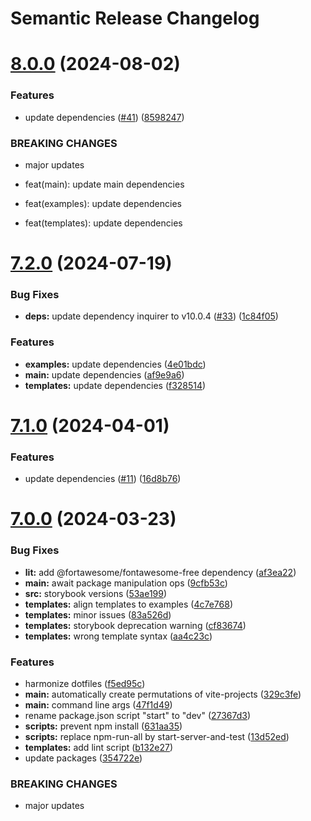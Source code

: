 # Semantic Release Changelog

# [8.0.0](https://github.com/froko/create-vite-ts/compare/v7.2.0...v8.0.0) (2024-08-02)


### Features

* update dependencies ([#41](https://github.com/froko/create-vite-ts/issues/41)) ([8598247](https://github.com/froko/create-vite-ts/commit/859824777ef7a37d1e78dc9818c21f2a28866536))


### BREAKING CHANGES

* major updates

* feat(main): update main dependencies
* feat(examples): update dependencies
* feat(templates): update dependencies

# [7.2.0](https://github.com/froko/create-vite-ts/compare/v7.1.0...v7.2.0) (2024-07-19)


### Bug Fixes

* **deps:** update dependency inquirer to v10.0.4 ([#33](https://github.com/froko/create-vite-ts/issues/33)) ([1c84f05](https://github.com/froko/create-vite-ts/commit/1c84f054a5a4490f6cca01219e48b183c85c6a5e))


### Features

* **examples:** update dependencies ([4e01bdc](https://github.com/froko/create-vite-ts/commit/4e01bdcda2c345f4e8de97549169c9fdd6e63186))
* **main:** update dependencies ([af9e9a6](https://github.com/froko/create-vite-ts/commit/af9e9a6bb938e2dc604dfae6fabf996a478e48c7))
* **templates:** update dependencies ([f328514](https://github.com/froko/create-vite-ts/commit/f3285143b81f4e424045fd619ce3b515c17a7c81))

# [7.1.0](https://github.com/froko/create-vite-ts/compare/v7.0.0...v7.1.0) (2024-04-01)


### Features

* update dependencies ([#11](https://github.com/froko/create-vite-ts/issues/11)) ([16d8b76](https://github.com/froko/create-vite-ts/commit/16d8b763786b82e43d15e6aef43cb656afdfa234))

# [7.0.0](https://github.com/froko/create-vite-ts/compare/v6.5.3...v7.0.0) (2024-03-23)


### Bug Fixes

* **lit:** add @fortawesome/fontawesome-free dependency ([af3ea22](https://github.com/froko/create-vite-ts/commit/af3ea22021328de4f96832abdae75c1ce0d79820))
* **main:** await package manipulation ops ([9cfb53c](https://github.com/froko/create-vite-ts/commit/9cfb53cfcc38cef2eb9ad301da1ee5599f2b76a8))
* **src:** storybook versions ([53ae199](https://github.com/froko/create-vite-ts/commit/53ae199f69c397d8edce33a5884e4d6171af02e8))
* **templates:** align templates to examples ([4c7e768](https://github.com/froko/create-vite-ts/commit/4c7e768fb7670df9710e7234edb71037f331d5a8))
* **templates:** minor issues ([83a526d](https://github.com/froko/create-vite-ts/commit/83a526d6e61c9c5f1c054d3ac0c739b610420c33))
* **templates:** storybook deprecation warning ([cf83674](https://github.com/froko/create-vite-ts/commit/cf83674e5863a960e10f6e02a60df21c54177e11))
* **templates:** wrong template syntax ([aa4c23c](https://github.com/froko/create-vite-ts/commit/aa4c23c2e5b58ae5eb495ad34d4631996a584a6d))


### Features

* harmonize dotfiles ([f5ed95c](https://github.com/froko/create-vite-ts/commit/f5ed95cd81b4fe35bbf2452af9dee86f799403c0))
* **main:** automatically create permutations of vite-projects ([329c3fe](https://github.com/froko/create-vite-ts/commit/329c3fed9f7ef44add9e4bc3c1a67fa599abe141))
* **main:** command line args ([47f1d49](https://github.com/froko/create-vite-ts/commit/47f1d4996851583124b7b13b7b1f5ad6ebb1364d))
* rename package.json script "start" to "dev" ([27367d3](https://github.com/froko/create-vite-ts/commit/27367d3805ac80b4f3f6fe423086417de1674545))
* **scripts:** prevent npm install ([631aa35](https://github.com/froko/create-vite-ts/commit/631aa35f4cfc2f694f527d9ff3377dd72814ac79))
* **scripts:** replace npm-run-all by start-server-and-test ([13d52ed](https://github.com/froko/create-vite-ts/commit/13d52ed7206f4c43b4187b48c17de67ebda207a1))
* **templates:** add lint script ([b132e27](https://github.com/froko/create-vite-ts/commit/b132e273d274223099ff0e0c7710665f5b3c6ce3))
* update packages ([354722e](https://github.com/froko/create-vite-ts/commit/354722e30c080147bbbd2fe92f48755261cb321a))


### BREAKING CHANGES

* major updates

